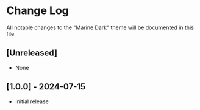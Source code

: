 # Change Log

All notable changes to the "Marine Dark" theme will be documented in this file.

## [Unreleased]

- None

## [1.0.0] - 2024-07-15

- Initial release
